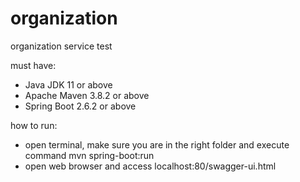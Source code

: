# organization
 organization service test

must have:

- Java JDK 11 or above
- Apache Maven 3.8.2 or above
- Spring Boot 2.6.2 or above

how to run:
- open terminal, make sure you are in the right folder and execute command mvn spring-boot:run
- open web browser and access localhost:80/swagger-ui.html